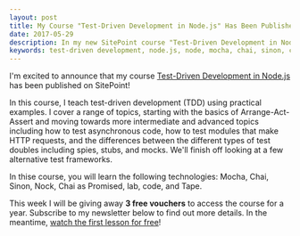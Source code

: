```yaml
---
layout: post
title: My Course "Test-Driven Development in Node.js" Has Been Published on SitePoint!
date: 2017-05-29
description: In my new SitePoint course "Test-Driven Development in Node.js", I teach test-driven development using practical examples, covering a range of topics including the fundamental theory, testing asynchronous code, and the different types of test doubles.
keywords: test-driven development, node.js, node, mocha, chai, sinon, chai as promised, nock, lab, tape, tap, testing, test, tdd, bdd, behavior-driven development, javascript, jasmine, assert, expect, assertions, mocking, mock, spy, stub, test double, fake, real-world example'
---
```


I'm excited to announce that my course [Test-Driven Development in Node.js](https://www.sitepoint.com/premium/courses/test-driven-development-in-node-js-2932/?aref=dtang) has been published on SitePoint!

<!-- <img src="/images/sitepoint-tdd-in-node.png" class="course-image" alt="Test-Driven Development in Node.js course on SitePoint"> -->


In this course, I teach test-driven development (TDD) using practical examples. I cover a range of topics, starting with the basics of Arrange-Act-Assert and moving towards more intermediate and advanced topics including how to test asynchronous code, how to test modules that make HTTP requests, and the differences between the different types of test doubles including spies, stubs, and mocks. We'll finish off looking at a few alternative test frameworks.

In thise course, you will learn the following technologies: Mocha, Chai, Sinon, Nock, Chai as Promised, lab, code, and Tape.

This week I will be giving away __3 free vouchers__ to access the course for a year. Subscribe to my newsletter below to find out more details. In the meantime, [watch the first lesson for free](https://www.sitepoint.com/premium/courses/test-driven-development-in-node-js-2932/?aref=dtang)!
